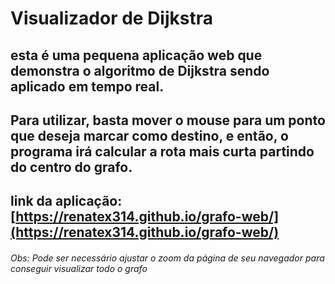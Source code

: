 # Visualizador de Dijkstra

## esta é uma pequena aplicação web que demonstra o algoritmo de Dijkstra sendo aplicado em tempo real.

## Para utilizar, basta mover o mouse para um ponto que deseja marcar como destino, e então, o programa irá calcular a rota mais curta partindo do centro do grafo.

## link da aplicação: [https://renatex314.github.io/grafo-web/](https://renatex314.github.io/grafo-web/)

###### Obs: Pode ser necessário ajustar o zoom da página de seu navegador para conseguir visualizar todo o grafo
